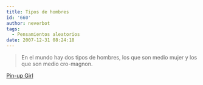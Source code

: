```yaml
---
title: Tipos de hombres
id: '660'
author: neverbot
tags:
  - Pensamientos aleatorios
date: 2007-12-31 08:24:18
---
```


> En el mundo hay dos tipos de hombres, los que son medio mujer y los que son medio cro-magnon.

[Pin-up Girl](http://malgustoytipicachica.blogspot.com/)